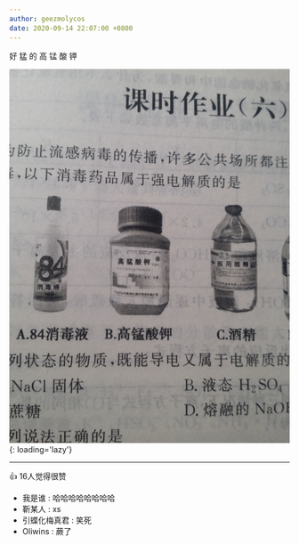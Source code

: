 ```yaml
---
author: geezmolycos
date: 2020-09-14 22:07:00 +0800
---
```


好 猛 的 高 锰 酸 钾

![](/assets/images/qq-zone/2020-09-14-kmno4.jpg){: loading='lazy'}

---
👍 16人觉得很赞

- 我是谁 : 哈哈哈哈哈哈哈哈
- 靳某人 : xs
- 引蝶化梅真君 : 笑死
- Oliwins : 蕨了
